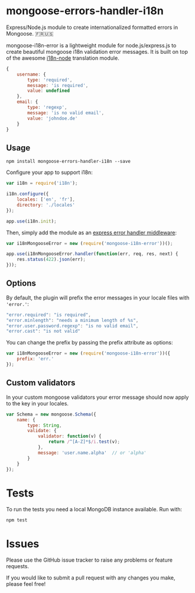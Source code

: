 # mongoose-errors-handler-i18n
Express/Node.js module to create internationalized formatted errors in Mongoose. 🇫🇷🇺🇸

mongoose-i18n-error is a lightweight module for node.js/express.js to create beautiful mongoose i18n validation error messages.
It is built on top of the awesome [i18n-node](https://github.com/mashpie/i18n-node) translation module.

```js
{
	username: {
		type: 'required',
		message: 'is required',
		value: undefined
	},
	email: {
		type: 'regexp',
		message: 'is no valid email',
		value: 'johndoe.de'
	}
}
```

## Usage

```
npm install mongoose-errors-handler-i18n --save
```

Configure your app to support i18n:

```js
var i18n = require('i18n');

i18n.configure({
	locales: ['en', 'fr'],
	directory: './locales'
});

app.use(i18n.init);
```

Then, simply add the module as an [express error handler middleware](http://expressjs.com/en/guide/error-handling.html):

```js
var i18nMongooseError = new (require('mongoose-i18n-error'))();

app.use(i18nMongooseError.handler(function(err, req, res, next) {
	res.status(422).json(err);
}));
```

## Options

By default, the plugin will prefix the error messages in your locale files with `'error.'`:

```js
"error.required": "is required",
"error.minlength": "needs a minimum length of %s",
"error.user.password.regexp": "is no valid email",
"error.cast": "is not valid"
```

You can change the prefix by passing the prefix attribute as options:

```js
var i18nMongooseError = new (require('mongoose-i18n-error'))({
	prefix: 'err.'
});
```

## Custom validators

In your custom mongoose validators your error message should now apply to the key in your locales.

```js
var Schema = new mongoose.Schema({
	name: {
		type: String,
		validate: {
			validator: function(v) {
				return /^[A-Z]*$/i.test(v);
			},
			message: 'user.name.alpha'	// or 'alpha'
		}
	}
});
```

# Tests

To run the tests you need a local MongoDB instance available. Run with:

```
npm test
```

# Issues

Please use the GitHub issue tracker to raise any problems or feature requests.

If you would like to submit a pull request with any changes you make, please feel free!
